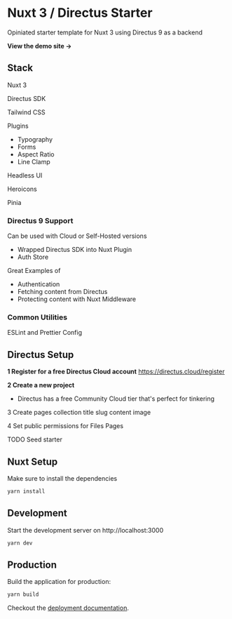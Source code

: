 # Nuxt 3 / Directus Starter

Opiniated starter template for Nuxt 3 using Directus 9 as a backend

**View the demo site ->**

## Stack

Nuxt 3

Directus SDK

Tailwind CSS

Plugins

- Typography
- Forms
- Aspect Ratio
- Line Clamp

Headless UI

Heroicons

Pinia

### Directus 9 Support

Can be used with Cloud or Self-Hosted versions

- Wrapped Directus SDK into Nuxt Plugin
- Auth Store

Great Examples of

- Authentication
- Fetching content from Directus
- Protecting content with Nuxt Middleware

### Common Utilities

ESLint and Prettier Config

## Directus Setup

**1 Register for a free Directus Cloud account**
https://directus.cloud/register

**2 Create a new project**

- Directus has a free Community Cloud tier that's perfect for tinkering

3 Create pages collection
title
slug
content
image

4 Set public permissions for
Files
Pages

TODO
Seed starter

## Nuxt Setup

Make sure to install the dependencies

```bash
yarn install
```

## Development

Start the development server on http://localhost:3000

```bash
yarn dev
```

## Production

Build the application for production:

```bash
yarn build
```

Checkout the [deployment documentation](https://v3.nuxtjs.org/docs/deployment).
